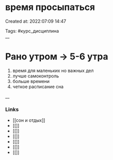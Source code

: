 # время просыпаться

Created at: 2022:07:09 14:47

Tags: #курс_дисциплина  
__ 

# Рано утром ->  5-6 утра  
1. время для маленьких но важных дел
2. лучше самоконтроль
3. больше времени
4. четкое расписание сна


__

### Links
- [[сон и отдых]]
- [[]]
- [[]]
- [[]]
- [[]]
- [[]]
- [[]]